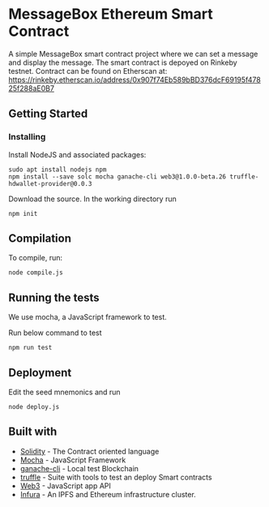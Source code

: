 # MessageBox Ethereum Smart Contract

A simple MessageBox smart contract project where we can set a message and display the message.
The smart contract is depoyed on Rinkeby testnet. Contract can be found on Etherscan at: https://rinkeby.etherscan.io/address/0x907f74Eb589bBD376dcF69195f47825f288aE0B7

## Getting Started

### Installing
Install NodeJS and associated packages:

```
sudo apt install nodejs npm
npm install --save solc mocha ganache-cli web3@1.0.0-beta.26 truffle-hdwallet-provider@0.0.3

```

Download the source. In the working directory run
```
npm init
```

## Compilation

To compile, run:
```
node compile.js
```

## Running the tests
We use mocha, a JavaScript framework to test.

Run below command to test
```
npm run test
```

## Deployment
Edit the seed mnemonics and run
```
node deploy.js
```

## Built with
* [Solidity](https://solidity.readthedocs.io/en/v0.4.0/) - The Contract oriented language
* [Mocha](https://github.com/mochajs/mocha) - JavaScript Framework
* [ganache-cli](https://truffleframework.com/ganache) - Local test Blockchain
* [truffle](https://truffleframework.com/) - Suite with tools to test an deploy Smart contracts
* [Web3](https://github.com/ethereum/wiki/wiki/JavaScript-API) - JavaScript app API
* [Infura](https://infura.io/) - An IPFS and Ethereum infrastructure cluster.
